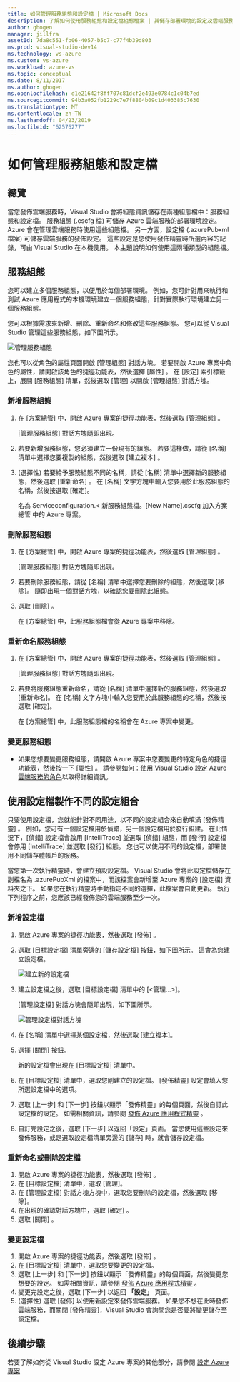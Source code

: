 ```yaml
---
title: 如何管理服務組態和設定檔 | Microsoft Docs
description: 了解如何使用服務組態和設定檔組態檔案 | 其儲存部署環境的設定及雲端服務的發佈設定。
author: ghogen
manager: jillfra
assetId: 7da8c551-fb06-4057-b5c7-c77f4b39d803
ms.prod: visual-studio-dev14
ms.technology: vs-azure
ms.custom: vs-azure
ms.workload: azure-vs
ms.topic: conceptual
ms.date: 8/11/2017
ms.author: ghogen
ms.openlocfilehash: d1e21642f8ff707c81dcf2e493e0784c1c04b7ed
ms.sourcegitcommit: 94b3a052fb1229c7e7f8804b09c1d403385c7630
ms.translationtype: MT
ms.contentlocale: zh-TW
ms.lasthandoff: 04/23/2019
ms.locfileid: "62576277"
---
```

# <a name="how-to-manage-service-configurations-and-profiles"></a>如何管理服務組態和設定檔
## <a name="overview"></a>總覽
當您發佈雲端服務時，Visual Studio 會將組態資訊儲存在兩種組態檔中：服務組態和設定檔。 服務組態 (.cscfg 檔) 可儲存 Azure 雲端服務的部署環境設定。 Azure 會在管理雲端服務時使用這些組態檔。 另一方面，設定檔 (.azurePubxml 檔案) 可儲存雲端服務的發佈設定。 這些設定是您使用發佈精靈時所選內容的記錄，可由 Visual Studio 在本機使用。 本主題說明如何使用這兩種類型的組態檔。

## <a name="service-configurations"></a>服務組態
您可以建立多個服務組態，以便用於每個部署環境。 例如，您可針對用來執行和測試 Azure 應用程式的本機環境建立一個服務組態，針對實際執行環境建立另一個服務組態。

您可以根據需求來新增、刪除、重新命名和修改這些服務組態。 您可以從 Visual Studio 管理這些服務組態，如下圖所示。

![管理服務組態](./media/vs-azure-tools-service-configurations-and-profiles-how-to-manage/manage-service-config.png)

您也可以從角色的屬性頁面開啟 [管理組態]  對話方塊。 若要開啟 Azure 專案中角色的屬性，請開啟該角色的捷徑功能表，然後選擇 [屬性] 。 在 [設定] 索引標籤上，展開 [服務組態] 清單，然後選取 [管理] 以開啟 [管理組態] 對話方塊。

### <a name="to-add-a-service-configuration"></a>新增服務組態
1. 在 [方案總管] 中，開啟 Azure 專案的捷徑功能表，然後選取 [管理組態] 。
   
    [管理服務組態]  對話方塊隨即出現。
2. 若要新增服務組態，您必須建立一份現有的組態。 若要這樣做，請從 [名稱] 清單中選擇您要複製的組態，然後選取 [建立複本] 。
3. (選擇性) 若要給予服務組態不同的名稱，請從 [名稱] 清單中選擇新的服務組態，然後選取 [重新命名] 。 在 [名稱] 文字方塊中輸入您要用於此服務組態的名稱，然後按選取 [確定]。
   
    名為 Serviceconfiguration.< 新服務組態檔。[New Name].cscfg 加入方案總管 中的 Azure 專案。

### <a name="to-delete-a-service-configuration"></a>刪除服務組態
1. 在 [方案總管] 中，開啟 Azure 專案的捷徑功能表，然後選取 [管理組態] 。
   
    [管理服務組態]  對話方塊隨即出現。
2. 若要刪除服務組態，請從 [名稱] 清單中選擇您要刪除的組態，然後選取 [移除]。 隨即出現一個對話方塊，以確認您要刪除此組態。
3. 選取 [刪除] 。
   
     在 [方案總管] 中，此服務組態檔會從 Azure 專案中移除。

### <a name="to-rename-a-service-configuration"></a>重新命名服務組態
1. 在 [方案總管] 中，開啟 Azure 專案的捷徑功能表，然後選取 [管理組態] 。
   
    [管理服務組態]  對話方塊隨即出現。
2. 若要將服務組態重新命名，請從 [名稱] 清單中選擇新的服務組態，然後選取 [重新命名]。 在 [名稱] 文字方塊中輸入您要用於此服務組態的名稱，然後按選取 [確定]。
   
    在 [方案總管] 中，此服務組態檔的名稱會在 Azure 專案中變更。

### <a name="to-change-a-service-configuration"></a>變更服務組態
* 如果您想要變更服務組態，請開啟 Azure 專案中您要變更的特定角色的捷徑功能表，然後按一下 [屬性] 。 請參閱[如何：使用 Visual Studio 設定 Azure 雲端服務的角色](vs-azure-tools-configure-roles-for-cloud-service.md)以取得詳細資訊。

## <a name="make-different-setting-combinations-by-using-profiles"></a>使用設定檔製作不同的設定組合
只要使用設定檔，您就能針對不同用途，以不同的設定組合來自動填滿 [發佈精靈]  。 例如，您可有一個設定檔用於偵錯，另一個設定檔用於發行組建。 在此情況下，[偵錯] 設定檔會啟用 [IntelliTrace] 並選取 [偵錯] 組態，而 [發行] 設定檔會停用 [IntelliTrace] 並選取 [發行] 組態。 您也可以使用不同的設定檔，部署使用不同儲存體帳戶的服務。

當您第一次執行精靈時，會建立預設設定檔。 Visual Studio 會將此設定檔儲存在副檔名為 .azurePubXml 的檔案中，而該檔案會新增至 Azure 專案的 [設定檔]  資料夾之下。 如果您在執行精靈時手動指定不同的選擇，此檔案會自動更新。 執行下列程序之前，您應該已經發佈您的雲端服務至少一次。

### <a name="to-add-a-profile"></a>新增設定檔
1. 開啟 Azure 專案的捷徑功能表，然後選取 [發佈] 。
2. 選取 [目標設定檔] 清單旁邊的 [儲存設定檔] 按鈕，如下圖所示。 這會為您建立設定檔。
   
    ![建立新的設定檔](./media/vs-azure-tools-service-configurations-and-profiles-how-to-manage/create-new-profile.png)
3. 建立設定檔之後，選取 [目標設定檔] 清單中的 [<管理...>]。
   
    [管理設定檔]  對話方塊會隨即出現，如下圖所示。
   
    ![管理設定檔對話方塊](./media/vs-azure-tools-service-configurations-and-profiles-how-to-manage/manage-profiles.png)
4. 在 [名稱] 清單中選擇某個設定檔，然後選取 [建立複本]。
5. 選擇 [關閉]  按鈕。
   
    新的設定檔會出現在 [目標設定檔] 清單中。
6. 在 [目標設定檔]  清單中，選取您剛建立的設定檔。 [發佈精靈] 設定會填入您所選設定檔中的選項。
7. 選取 [上一步] 和 [下一步] 按鈕以顯示「發佈精靈」的每個頁面，然後自訂此設定檔的設定。 如需相關資訊，請參閱 [發佈 Azure 應用程式精靈](http://go.microsoft.com/fwlink/p/?LinkID=623085) 。
8. 自訂完設定之後，選取 [下一步]  以返回「設定」頁面。 當您使用這些設定來發佈服務，或是選取設定檔清單旁邊的 [儲存]  時，就會儲存設定檔。

### <a name="to-rename-or-delete-a-profile"></a>重新命名或刪除設定檔
1. 開啟 Azure 專案的捷徑功能表，然後選取 [發佈] 。
2. 在 [目標設定檔] 清單中，選取 [管理]。
3. 在 [管理設定檔] 對話方塊方塊中，選取您要刪除的設定檔，然後選取 [移除]。
4. 在出現的確認對話方塊中，選取 [確定] 。
5. 選取 [關閉] 。

### <a name="to-change-a-profile"></a>變更設定檔
1. 開啟 Azure 專案的捷徑功能表，然後選取 [發佈] 。
2. 在 [目標設定檔]  清單中，選取您要變更的設定檔。
3. 選取 [上一步] 和 [下一步] 按鈕以顯示「發佈精靈」的每個頁面，然後變更您想要的設定。 如需相關資訊，請參閱 [發佈 Azure 應用程式精靈](http://go.microsoft.com/fwlink/p/?LinkID=623085) 。
4. 變更完設定之後，選取 [下一步] 以返回 **「設定」** 頁面。
5. (選擇性) 選取 [發佈]  以使用新設定來發佈雲端服務。 如果您不想在此時發佈雲端服務，而關閉 [發佈精靈]，Visual Studio 會詢問您是否要將變更儲存至設定檔。

## <a name="next-steps"></a>後續步驟
若要了解如何從 Visual Studio 設定 Azure 專案的其他部分，請參閱 [設定 Azure 專案](http://go.microsoft.com/fwlink/p/?LinkID=623075)
